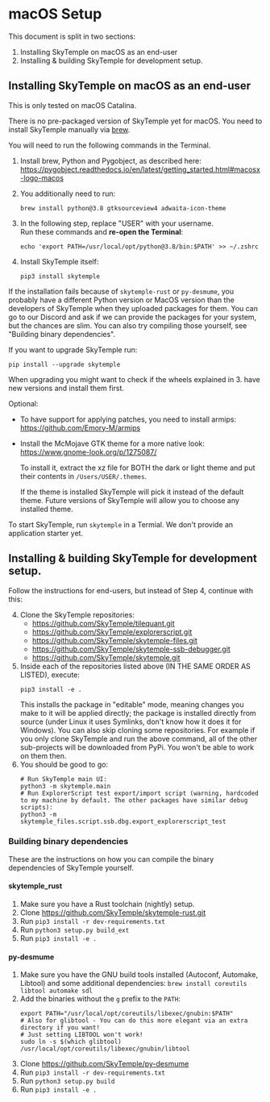 macOS Setup
===========

This document is split in two sections:
1. Installing SkyTemple on macOS as an end-user
2. Installing & building SkyTemple for development setup.

Installing SkyTemple on macOS as an end-user
--------------------------------------------
This is only tested on macOS Catalina.

There is no pre-packaged version of SkyTemple yet for macOS. You need to install SkyTemple
manually via [brew](https://brew.sh/).

You will need to run the following commands in the Terminal.

1. Install brew, Python and Pygobject, as described here:  
   https://pygobject.readthedocs.io/en/latest/getting_started.html#macosx-logo-macos
   
2. You additionally need to run: 
   ```
   brew install python@3.8 gtksourceview4 adwaita-icon-theme
   ```
2. In the following step, replace "USER" with your username.  
   Run these commands and **re-open the Terminal**:
   ```
   echo 'export PATH=/usr/local/opt/python@3.8/bin:$PATH' >> ~/.zshrc
   ```
2. Install SkyTemple itself:
   ```
   pip3 install skytemple
   ```
   
If the installation fails because of ``skytemple-rust`` or ``py-desmume``, you probably have a different
Python version or MacOS version than the developers of SkyTemple when they uploaded packages for them.
You can go to our Discord and ask if we can provide the packages for your system, but the chances are slim.
You can also try compiling those yourself, see "Building binary dependencies".

If you want to upgrade SkyTemple run:
```
pip install --upgrade skytemple
```
When upgrading you might want to check if the wheels explained in 3. have new versions and
install them first.

Optional:
- To have support for applying patches, you need to install armips:  
  https://github.com/Emory-M/armips
- Install the McMojave GTK theme for a more native look:  
  https://www.gnome-look.org/p/1275087/  
  
  To install it, extract the xz file for BOTH the dark or light theme and put their contents in `/Users/USER/.themes`.
  
  If the theme is installed SkyTemple will pick it instead of the default theme. 
  Future versions of SkyTemple will allow you to choose any installed theme.


To start SkyTemple, run `skytemple` in a Termial. We don't provide an application starter yet.

Installing & building SkyTemple for development setup.
------------------------------------------------------

Follow the instructions for end-users, but instead of Step 4, continue with this:

4. Clone the SkyTemple repositories:
   - https://github.com/SkyTemple/tilequant.git
   - https://github.com/SkyTemple/explorerscript.git
   - https://github.com/SkyTemple/skytemple-files.git
   - https://github.com/SkyTemple/skytemple-ssb-debugger.git
   - https://github.com/SkyTemple/skytemple.git
5. Inside each of the repositories listed above (IN THE SAME ORDER AS LISTED), execute:
   ```
   pip3 install -e .
   ```
   This installs the package in "editable" mode, meaning changes you make to it will be applied directly; 
   the package is installed directly from source (under Linux it uses Symlinks, don't know how it does it for Windows).
   You can also skip cloning some repositories. For example if you only clone SkyTemple and run the above command,
   all of the other sub-projects will be downloaded from PyPi. You won't be able to work on them then.
6. You should be good to go:
   ```
   # Run SkyTemple main UI:
   python3 -m skytemple.main
   # Run ExplorerScript test export/import script (warning, hardcoded to my machine by default. The other packages have similar debug scripts):
   python3 -m skytemple_files.script.ssb.dbg.export_explorerscript_test
   ```


### Building binary dependencies
These are the instructions on how you can compile the binary dependencies of SkyTemple yourself.

#### skytemple_rust
1. Make sure you have a Rust toolchain (nightly) setup.
2. Clone https://github.com/SkyTemple/skytemple-rust.git
3. Run `pip3 install -r dev-requirements.txt `
3. Run `python3 setup.py build_ext`
3. Run `pip3 install -e . `

#### py-desmume
1. Make sure you have the GNU build tools installed (Autoconf, Automake, Libtool) and some additional dependencies:
   ``brew install coreutils libtool automake sdl``
1. Add the binaries without the ``g`` prefix to the ``PATH``:
   ```
   export PATH="/usr/local/opt/coreutils/libexec/gnubin:$PATH"
   # Also for glibtool - You can do this more elegant via an extra directory if you want! 
   # Just setting LIBTOOL won't work!
   sudo ln -s $(which glibtool) /usr/local/opt/coreutils/libexec/gnubin/libtool
   ```
2. Clone https://github.com/SkyTemple/py-desmume
3. Run `pip3 install -r dev-requirements.txt `
3. Run `python3 setup.py build`
3. Run `pip3 install -e . `

